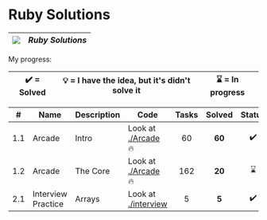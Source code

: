 # Ruby Solutions

| ![](https://app.codesignal.com/user-icons/languages/rb.svg) | ***Ruby Solutions*** |
|---|---|

My progress:

| :heavy_check_mark: = Solved | :bulb: = I have the idea, but it's didn't solve it | :hourglass: = In progress |
|:---:|:---:|:---:|


| # | Name | Description | Code | Tasks | Solved | Status |
|:---:|---|---|---|:---:|:---:|:---:|
| 1.1 | Arcade | Intro | Look at [./Arcade](./Arcade) :fire: | 60 | **60** | :heavy_check_mark: |
| 1.2 | Arcade | The Core | Look at [./Arcade](./Arcade) :fire: | 162 | **20** | :hourglass: |
| 2.1 | Interview Practice | Arrays | Look at [./interview](./Interview) | 5 | **5** | :heavy_check_mark: |


